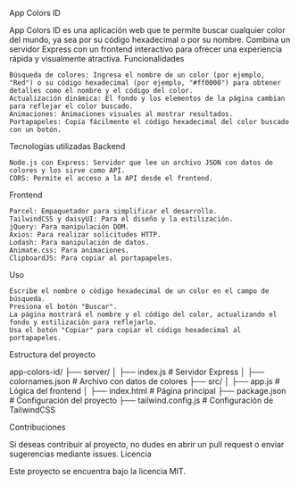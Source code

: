 App Colors ID

App Colors ID es una aplicación web que te permite buscar cualquier color del mundo, ya sea por su código hexadecimal o por su nombre. Combina un servidor Express con un frontend interactivo para ofrecer una experiencia rápida y visualmente atractiva.
Funcionalidades

    Búsqueda de colores: Ingresa el nombre de un color (por ejemplo, "Red") o su código hexadecimal (por ejemplo, "#ff0000") para obtener detalles como el nombre y el código del color.
    Actualización dinámica: El fondo y los elementos de la página cambian para reflejar el color buscado.
    Animaciones: Animaciones visuales al mostrar resultados.
    Portapapeles: Copia fácilmente el código hexadecimal del color buscado con un botón.

Tecnologías utilizadas
Backend

    Node.js con Express: Servidor que lee un archivo JSON con datos de colores y los sirve como API.
    CORS: Permite el acceso a la API desde el frontend.

Frontend

    Parcel: Empaquetador para simplificar el desarrollo.
    TailwindCSS y daisyUI: Para el diseño y la estilización.
    jQuery: Para manipulación DOM.
    Axios: Para realizar solicitudes HTTP.
    Lodash: Para manipulación de datos.
    Animate.css: Para animaciones.
    ClipboardJS: Para copiar al portapapeles.


Uso

    Escribe el nombre o código hexadecimal de un color en el campo de búsqueda.
    Presiona el botón "Buscar".
    La página mostrará el nombre y el código del color, actualizando el fondo y estilización para reflejarlo.
    Usa el botón "Copiar" para copiar el código hexadecimal al portapapeles.

Estructura del proyecto

   app-colors-id/
├── server/
│   ├── index.js          # Servidor Express
│   ├── colornames.json   # Archivo con datos de colores
├── src/
│   ├── app.js            # Lógica del frontend
│   ├── index.html        # Página principal
├── package.json          # Configuración del proyecto
├── tailwind.config.js    # Configuración de TailwindCSS


Contribuciones

Si deseas contribuir al proyecto, no dudes en abrir un pull request o enviar sugerencias mediante issues.
Licencia

Este proyecto se encuentra bajo la licencia MIT.
